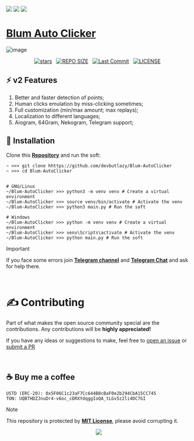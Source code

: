 [<img src="https://img.shields.io/badge/python-3.11-blue">](https://www.python.org/downloads/) [<img src="https://img.shields.io/badge/python-3.12-blue">](https://www.python.org/downloads/) [<img src="https://img.shields.io/badge/python-3.13+-blue">](https://www.python.org/downloads/)

# [Blum Auto Clicker](https://t.me/blum/app?startapp=ref_hX75eRFPqv)

![image](https://github.com/user-attachments/assets/d9496bed-c1a0-4a1b-9673-1e64d0441621)

<div align="center">
<p>
<a href="https://github.com/devbutlazy/Blum-AutoClicker/stargazers"><img src="https://img.shields.io/github/stars/devbutlazy/Blum-AutoClicker?style=for-the-badge&logo=starship&color=C9CBFF&logoColor=C9CBFF&labelColor=302D41" alt="stars"><a>&nbsp;&nbsp;
<a href="https://github.com/devbutlazy/Blum-AutoClicker/"><img src="https://img.shields.io/github/repo-size/devbutlazy/Blum-AutoClicker?style=for-the-badge&logo=hyprland&logoColor=f9e2af&label=Size&labelColor=302D41&color=f9e2af" alt="REPO SIZE"></a>&nbsp;&nbsp;
<a href="https://github.com/devbutlazy/Blum-AutoClicker/commits/main/"><img src="https://img.shields.io/github/last-commit/devbutlazy/Blum-AutoClicker?style=for-the-badge&logo=github&logoColor=eba0ac&label=Last%20Commit&labelColor=302D41&color=eba0ac" alt="Last Commit"></a>&nbsp;&nbsp;
<a href="https://github.com/devbutlazy/Blum-AutoClicker/LICENSE"><img src="https://img.shields.io/github/license/devbutlazy/Blum-AutoClicker?style=for-the-badge&logo=&color=CBA6F7&logoColor=CBA6F7&labelColor=302D41" alt="LICENSE"></a>&nbsp;&nbsp;
</p>
</div>


## ⚡ v2 Features
1. Better and faster detection of points;
2. Human clicks emulation by miss-clicking sometimes;
3. Full customization (min/max amount; max replays);
4. Localization to different languages;
5. Aiogram, 64Gram, Nekogram, Telegram support;


## 📕 Installation
Clone this [**Repository**](https://github.com/devbutlazy/Blum-AutoClicker) and run the soft:
```shell
~ >>> git clone hhttps://github.com/devbutlazy/Blum-AutoClicker  
~ >>> cd Blum-AutoClicker


# GNU/Linux
~/Blum-AutoClicker >>> python3 -m venv venv # Create a virtual environment
~/Blum-AutoClicker >>> source venv/bin/activate # Activate the venv
~/Blum-AutoClicker >>> python3 main.py # Run the soft

# Windows
~/Blum-AutoClicker >>> python -m venv venv # Create a virtual environment
~/Blum-AutoClicker >>> venv\Scripts\activate # Activate the venv
~/Blum-AutoClicker >>> python main.py # Run the soft
```

> [!IMPORTANT]
> If you face some errors join  **[Telegram channel](https://t.me/blogbutlazy)** and **[Telegram Chat]((https://t.me/chatbutlazy))** and ask for help there.

<br>


# ✍️ Contributing
Part of what makes the open source community special are the contributions. Any contributions will be **highly appreciated!**

If you have any ideas or suggestions to make, feel free to [open an issue](https://github.com/devbutlazy/Blum-AutoClicker/issues) or [submit a PR](https://github.com/devbutlazy/Blum-AutoClicker/pulls)

<br>


## ☕ Buy me a coffee 
    USTD (ERC-20): 0x5F06C1c23aF7Cc644B8cBaF0e2b294CbA15CC745
    TON: UQBTHDZJnuDr4-v6oc_cDRXYdqggIoQA_tLGv5z2li4DC7GI


> [!NOTE]
> This repository is protected by **[MIT License](https://opensource.org/license/mit)**, please avoid corrupting it.


<p align="center">
	<img src="https://raw.githubusercontent.com/catppuccin/catppuccin/main/assets/footers/gray0_ctp_on_line.svg?sanitize=true" />
</p>